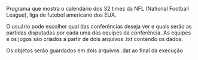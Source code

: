 Programa que mostra o calendário dos 32 times da NFL (National Football League), liga de futebol americano dos EUA.

O usuário pode escolher qual das conferências deseja ver e quais serão as partidas disputadas por cada uma das equipes da conferência.
As equipes e os jogos são criados a partir de dois arquivos .txt contendo os dados.

Os objetos serão guardados em dois arquivos .dat ao final da execução
